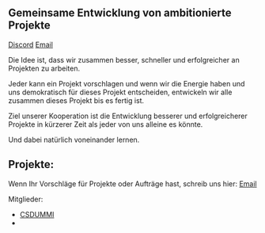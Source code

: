 ## Gemeinsame Entwicklung von ambitionierte Projekte
[Discord](https://discord.gg/VkDnQgYt)
[Email](mailto:csdummi.misquality@simplelogin.co)


Die Idee ist, dass wir zusammen
besser, schneller und erfolgreicher
an Projekten zu arbeiten. 

Jeder kann ein Projekt vorschlagen
und wenn wir die Energie haben und uns demokratisch
für dieses Projekt entscheiden, entwickeln
wir alle zusammen dieses Projekt bis es fertig ist.

Ziel unserer Kooperation ist
die Entwicklung besserer und erfolgreicherer
Projekte in kürzerer Zeit als jeder von
uns alleine es könnte.

Und dabei natürlich voneinander lernen.

Projekte:
-

Wenn Ihr Vorschläge für Projekte oder Aufträge hast,
schreib uns hier: [Email](mailto:csdummi.misquality@simplelogin.co)


Mitglieder:
- [CSDUMMI](https://github.com/csdummi)
- 
